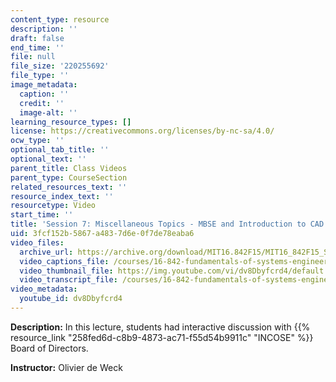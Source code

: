 ```yaml
---
content_type: resource
description: ''
draft: false
end_time: ''
file: null
file_size: '220255692'
file_type: ''
image_metadata:
  caption: ''
  credit: ''
  image-alt: ''
learning_resource_types: []
license: https://creativecommons.org/licenses/by-nc-sa/4.0/
ocw_type: ''
optional_tab_title: ''
optional_text: ''
parent_title: Class Videos
parent_type: CourseSection
related_resources_text: ''
resource_index_text: ''
resourcetype: Video
start_time: ''
title: 'Session 7: Miscellaneous Topics - MBSE and Introduction to CAD'
uid: 3fcf152b-5867-a483-7d6e-0f7de78eaba6
video_files:
  archive_url: https://archive.org/download/MIT16.842F15/MIT16_842F15_S07_SPOC_300k.mp4
  video_captions_file: /courses/16-842-fundamentals-of-systems-engineering-fall-2015/0ee06b4905155719af34d41d4ee55fde_dv8Dbyfcrd4.vtt
  video_thumbnail_file: https://img.youtube.com/vi/dv8Dbyfcrd4/default.jpg
  video_transcript_file: /courses/16-842-fundamentals-of-systems-engineering-fall-2015/6d1ebbe9ac93931527a09c41e2865de7_dv8Dbyfcrd4.pdf
video_metadata:
  youtube_id: dv8Dbyfcrd4
---
```

**Description:** In this lecture, students had interactive discussion with {{% resource_link "258fed6d-c8b9-4873-ac71-f55d54b9911c" "INCOSE" %}} Board of Directors.

**Instructor:** Olivier de Weck